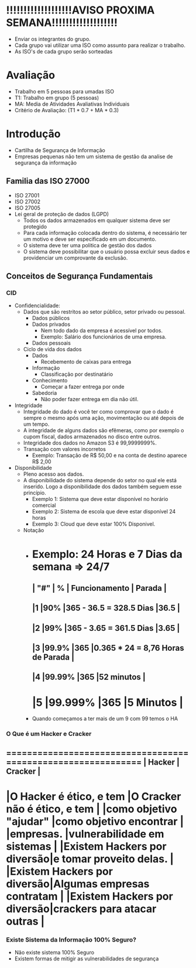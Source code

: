 # !!!!!!!!!!!!!!!!!!!AVISO PROXIMA SEMANA!!!!!!!!!!!!!!!!!!!

- Enviar os integrantes do grupo.
- Cada grupo vai utilizar uma ISO como assunto para realizar o trabalho.
- As ISO's de cada grupo serão sorteadas

# Avaliação

- Trabalho em 5 pessoas para umadas ISO
- T1: Trabalho em grupo (5 pessoas)
- MA: Media de Atividades Avaliativas Individuais
- Critério de Avaliação: (T1 * 0.7 + MA * 0.3)

# Introdução

- Cartilha de Segurança de Informação
- Empresas pequenas não tem um sistema de gestão da analise de segurança da informação

## Familia das ISO 27000

- ISO 27001
- ISO 27002
- ISO 27005
- Lei geral de proteção de dados (LGPD)
    - Todos os dados armazenados em qualquer sistema deve ser protegido
    - Para cada informação colocada dentro do sistema, é necessário ter um motivo e deve ser especificado em um documento.
    - O sistema deve ter uma politica de gestão dos dados
    - O sistema deve possibilitar que o usuário possa excluir seus dados e providenciar um comprovante da exclusão.

## Conceitos de Segurança Fundamentais

### CID

- Confidencialidade: 
    - Dados que são restritos ao setor público, setor privado ou pessoal.
        - Dados públicos
        - Dados privados
            - Nem todo dado da empresa é acessível por todos.
            - Exemplo: Salário dos funcionários de uma empresa.
        - Dados pessoais
    - Ciclo de vida dos dados
        - Dados
            - Recebemento de caixas para entrega
        - Informação
            - Classificação por destinatário
        - Conhecimento
            - Começar a fazer entrega por onde
        - Sabedoria
            - Não poder fazer entrega em dia não útil.
- Integridade
    - Integridade do dado é você ter como comprovar que o dado é sempre o mesmo após uma ação, movimentação ou até depois de um tempo.
    - A integridade de alguns dados são efêmeras, como por exemplo o cupom fiscal, dados armazenados no disco entre outros. 
    - Integridade dos dados no Amazon S3 é 99,9999999%.
    - Transação com valores incorretos
        - Exemplo: Transação de R$ 50,00 e na conta de destino aparece R$ 2,00
- Disponibilidade
    - Pleno acesso aos dados.
    - A disponibilidade do sistema depende do setor no qual ele está inserido. Logo a disponibilidade dos dados também seguem esse princípio.
        - Exemplo 1: Sistema que deve estar disponível no horário comercial 
        - Exemplo 2: Sistema de escola que deve estar disponível 24 horas
        - Exemplo 3: Cloud que deve estar 100% Disponivel.
    - Notação
        - Exemplo: 24 Horas e 7 Dias da semana => 24/7
            ==========================================================================================================
            |   "#"       |         %         |         Funcionamento            |              Parada               |
            ----------------------------------------------------------------------------------------------------------
            |1            |90%                |365 - 36.5 = 328.5 Dias           |36.5                               |
            ----------------------------------------------------------------------------------------------------------
            |2            |99%                |365 - 3.65 = 361.5 Dias           |3.65                               |
            ----------------------------------------------------------------------------------------------------------
            |3            |99.9%              |365                               |0.365 * 24 = 8,76 Horas de Parada  |
            ----------------------------------------------------------------------------------------------------------
            |4            |99.99%             |365                               |52 minutos                         |
            ----------------------------------------------------------------------------------------------------------
            |5            |99.999%            |365                               |5 Minutos                          |
            ==========================================================================================================
        - Quando começamos a ter mais de um 9 com 99 temos o HA

### O Que é um Hacker e Cracker

=============================================================
|           Hacker           |         Cracker              |
-------------------------------------------------------------
|O Hacker é ético, e tem     |O Cracker não é ético, e tem  |
|como objetivo "ajudar"      |como objetivo encontrar       |
|empresas.                   |vulnerabilidade em sistemas   |
|Existem Hackers por diversão|e tomar proveito delas.       |
|Existem Hackers por diversão|Algumas empresas contratam    |
|Existem Hackers por diversão|crackers para atacar outras   |
=============================================================

### Existe Sistema da Informação 100% Seguro?

- Não existe sistema 100% Seguro
- Existem formas de mitigir as vulnerabilidades de segurança
